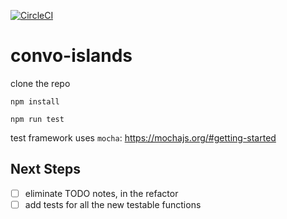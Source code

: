 [![CircleCI](https://circleci.com/gh/Connoropolous/convo-islands.svg?style=svg)](https://circleci.com/gh/Connoropolous/convo-islands)

# convo-islands

clone the repo

`npm install`

`npm run test`

test framework uses `mocha`: https://mochajs.org/#getting-started

## Next Steps
- [ ] eliminate TODO notes, in the refactor
- [ ] add tests for all the new testable functions
